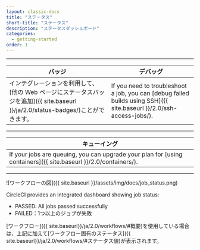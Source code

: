 ```yaml
---
layout: classic-docs
title: "ステータス"
short-title: "ステータス"
description: "ステータスダッシュボード"
categories:
  - getting-started
order: 1
---
```


<hr />

| バッジ                                                                                       | デバッグ                                                                                                                 |
| ----------------------------------------------------------------------------------------- | -------------------------------------------------------------------------------------------------------------------- |
| インテグレーションを利用して、[他の Web ページにステータスバッジを追加]({{ site.baseurl }}/ja/2.0/status-badges/)ことができます。 | If you need to troubleshoot a job, you can [debug failed builds using SSH]({{ site.baseurl }}/2.0/ssh-access-jobs/). |

<hr />

| キューイング                                                                                                          |
| --------------------------------------------------------------------------------------------------------------- |
| If your jobs are queuing, you can upgrade your plan for [using containers]({{ site.baseurl }}/2.0/containers/). |

<hr />

![ワークフローの図]({{ site.baseurl }}/assets/img/docs/job_status.png)

CircleCI provides an integrated dashboard showing job status:

- PASSED: All jobs passed successfully
- FAILED：1つ以上のジョブが失敗

[ワークフロー]({{ site.baseurl}}/ja/2.0/workflows/#概要)を使用している場合は、上記に加えて[ワークフロー固有のステータス]({{ site.baseurl}}/ja/2.0/workflows/#ステータス値)が表示されます。